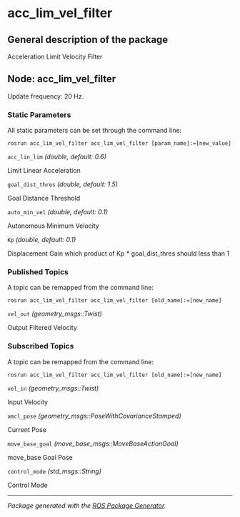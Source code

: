 # acc_lim_vel_filter

## General description of the package

<!--- protected region package description begin -->
Acceleration Limit Velocity Filter
<!--- protected region package description end -->

<!--- todo How to handle the image generation -->
<!--- <img src="./model/acc_lim_vel_filter.png" width="300px" />-->

## Node: acc_lim_vel_filter

Update frequency: 20 Hz.

<!--- protected region acc_lim_vel_filter begin -->
<!--- protected region acc_lim_vel_filter end -->

### Static Parameters

All static parameters can be set through the command line:

```shell
rosrun acc_lim_vel_filter acc_lim_vel_filter [param_name]:=[new_value]
```

`acc_lin_lim` *(double, default: 0.6)*
<!--- protected region param acc_lin_lim begin -->
Limit Linear Acceleration
<!--- protected region param acc_lin_lim end -->
`goal_dist_thres` *(double, default: 1.5)*
<!--- protected region param goal_dist_thres begin -->
Goal Distance Threshold
<!--- protected region param goal_dist_thres end -->
`auto_min_vel` *(double, default: 0.1)*
<!--- protected region param auto_min_vel begin -->
Autonomous Minimum Velocity
<!--- protected region param auto_min_vel end -->
`Kp` *(double, default: 0.1)*
<!--- protected region param Kp begin -->
Displacement Gain which product of Kp * goal_dist_thres should less than 1
<!--- protected region param Kp end -->

### Published Topics

A topic can be remapped from the command line:

```shell
rosrun acc_lim_vel_filter acc_lim_vel_filter [old_name]:=[new_name]
```

`vel_out` *(geometry_msgs::Twist)*
<!--- protected region publisher vel_out begin -->
Output Filtered Velocity
<!--- protected region publisher vel_out end -->

### Subscribed Topics

A topic can be remapped from the command line:

```shell
rosrun acc_lim_vel_filter acc_lim_vel_filter [old_name]:=[new_name]
```

`vel_in` *(geometry_msgs::Twist)*
<!--- protected region subscriber vel_in begin -->
Input Velocity
<!--- protected region subscriber vel_in end -->
`amcl_pose` *(geometry_msgs::PoseWithCovarianceStamped)*
<!--- protected region subscriber amcl_pose begin -->
Current Pose
<!--- protected region subscriber amcl_pose end -->
`move_base_goal` *(move_base_msgs::MoveBaseActionGoal)*
<!--- protected region subscriber move_base_goal begin -->
move_base Goal Pose
<!--- protected region subscriber move_base_goal end -->
`control_mode` *(std_msgs::String)*
<!--- protected region subscriber control_mode begin -->
Control Mode
<!--- protected region subscriber control_mode end -->

---

*Package generated with the [ROS Package Generator](https://github.com/tecnalia-advancedmanufacturing-robotics/ros_pkg_gen).*
